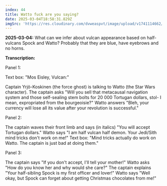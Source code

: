 ```yaml
---
index: 44
title: Watto fuck are you saying?
date: 2025-03-04T18:58:31.829Z
imgSrc: 'https://res.cloudinary.com/dvweaspvt/image/upload/v1741114662/044_rcifvz.png'
---
```


**2025-03-04:** What can we infer about vulcan appearance based on half-vulcans Spock and Watto? Probably that they are blue, have eyebrows and no horns.

**Transcription:**

Panel 1:

Text box: "Mos Eisley, Vulcan:"

Captain Yrjö-Koskinen (the force ghost) is talking to Watto (the Star Wars character). The captain asks "Will you sell that metacausal navigation system and those self-sealing stem bolts for 20 000 Tortugan dollars, stol- I mean, expropriated from the bourgeoisie?" Watto answers "Bleh, your currency will lose all its value after your revolution is successful."

Panel 2:

The captain waves their front limb and says (in italics) "You will accept Tortugan dollars." Watto says "I am half vulcan half demon. Your Jedi/Sith mind tricks don't work on me!" Text box: "Mind tricks actually do work on Watto. The captain is just bad at doing them."

Panel 3:

The captain says "If you don't accept, I'll tell your mother!" Watto asks "How do you know her and why would she care?" The captain explains "Your half-sibling Spock is my first officer and lover!" Watto says "Well okay, but Spock can forget about  getting Christmas chocolates from me!"
